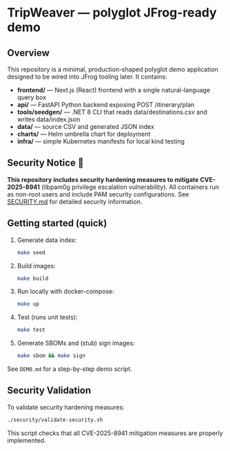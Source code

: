 # TripWeaver — polyglot JFrog-ready demo

## Overview

This repository is a minimal, production-shaped polyglot demo application designed to be wired into JFrog tooling later. It contains:

- **frontend/** — Next.js (React) frontend with a single natural-language query box
- **api/** — FastAPI Python backend exposing POST /itinerary/plan
- **tools/seedgen/** — .NET 8 CLI that reads data/destinations.csv and writes data/index.json
- **data/** — source CSV and generated JSON index
- **charts/** — Helm umbrella chart for deployment
- **infra/** — simple Kubernetes manifests for local kind testing

## Security Notice 🔐

**This repository includes security hardening measures to mitigate CVE-2025-8941** (libpam0g privilege escalation vulnerability). All containers run as non-root users and include PAM security configurations. See [SECURITY.md](./SECURITY.md) for detailed security information.

## Getting started (quick)

1. Generate data index:
   ```bash
   make seed
   ```
2. Build images:
   ```bash
   make build
   ```
3. Run locally with docker-compose:
   ```bash
   make up
   ```
4. Test (runs unit tests):
   ```bash
   make test
   ```
5. Generate SBOMs and (stub) sign images:
   ```bash
   make sbom && make sign
   ```

See `DEMO.md` for a step-by-step demo script.

## Security Validation

To validate security hardening measures:

```bash
./security/validate-security.sh
```

This script checks that all CVE-2025-8941 mitigation measures are properly implemented.

